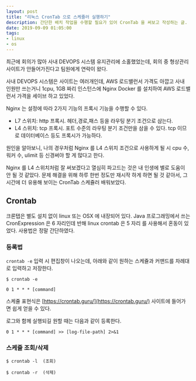 ```yaml
---
layout: post
title: "리눅스 CronTab 으로 스케쥴러 실행하기"
description: 간단한 배치 작업을 수행할 필요가 있어 CronTab 을 써보고 작성하는 글.
date: 2019-09-09 01:05:00
tags:
- linux
- os
---
```


최근에 회의가 많아 사내 DEVOPS 시스템 유지관리에 소홀했었는데, 회의 중 형상관리 사이트가 안들어가진다고 팀원에게 연락이 왔다.

사내 DEVOPS 시스템은 사이트는 여러개인데, AWS 로드밸런서 가격도 아깝고 사내 인원만 쓰는거니 1cpu, 1GB 짜리 인스턴스에 Nginx Docker 를 설치하여 AWS 로드밸런서 가격을 세이브 하고 있었다.

Nginx 는 설정에 따라 2가지 기능의 프록시 기능을 수행할 수 있다.

- L7 스위치: http 프록시.  헤더,경로,패스 등을 라우팅 분기 조건으로 삼는다.
- L4 스위치: tcp 프록시.  포트 수준의 라우팅 분기 조건만을 삼을 수 있다. tcp 이므로 데이터베이스 등도 프록시가 가능하다.

원인을 알아보니, 나의 경우처럼 Nginx 를 L4 스위치 조건으로 사용하게 될 시 cpu 수, 워커 수, ulimit 등 신경써야 할 게 많다고 한다.

Nginx 를 L4 스위치처럼 잘 써보겠다고 열심히 파고드는 것은 내 인생에 별로 도움이 안 될 것 같았다. 문제 해결을 위해 하루 한번 정도만 재시작 하게 하면 될 것 같아서, 그 시간에 더 유용해 보이는 CronTab 스케쥴러 배워보았다.

## Crontab

크론탭은 별도 설치 없이 linux 또는 OSX 에 내장되어 있다. Java 프로그래밍에서 쓰는 CronExpression 은 6 자리인데 반해 linux crontab 은 5 자리 를 사용해서 혼동이 있었다. 사용법은 정말 간단하였다.

### 등록법

`crontab -e` 입력 시 편집창이 나오는데, 아래와 같이 원하는 스케쥴과 커맨드를 차례대로 입력하고 저장한다.

```
$ crontab -e

0 1 * * * [command]
```

스케쥴 표현식은 [https://crontab.guru/](https://crontab.guru/) 사이트에 들어가면 쉽게 얻을 수 있다.

로그와 함께 실행되길 원할 때는 다음과 같이 등록한다.

```
0 1 * * * [command] >> [log-file-path] 2>&1
```


### 스케쥴 조회/삭제

```
$ crontab -l  (조회)

$ crontab -r  (삭제)
```


